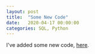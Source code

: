 ```yaml
---
layout: post
title:  "Some New Code"
date:   2020-04-17 00:00:00
categories: SQL, Python
---
```


I've added some new code, [here](https://github.com/nadinesk/w_code). 





